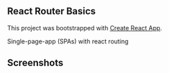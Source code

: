## React Router Basics
This project was bootstrapped with [Create React App](https://github.com/facebookincubator/create-react-app).

Single-page-app (SPAs) with react routing

## Screenshots
